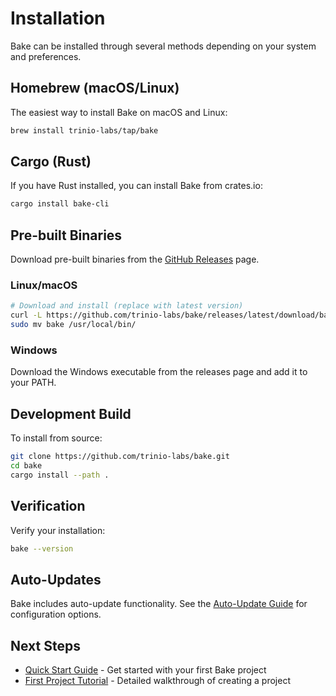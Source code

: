 # Installation

Bake can be installed through several methods depending on your system and preferences.

## Homebrew (macOS/Linux)

The easiest way to install Bake on macOS and Linux:

```bash
brew install trinio-labs/tap/bake
```

## Cargo (Rust)

If you have Rust installed, you can install Bake from crates.io:

```bash
cargo install bake-cli
```

## Pre-built Binaries

Download pre-built binaries from the [GitHub Releases](https://github.com/trinio-labs/bake/releases) page.

### Linux/macOS

```bash
# Download and install (replace with latest version)
curl -L https://github.com/trinio-labs/bake/releases/latest/download/bake-x86_64-unknown-linux-gnu.tar.gz | tar xz
sudo mv bake /usr/local/bin/
```

### Windows

Download the Windows executable from the releases page and add it to your PATH.

## Development Build

To install from source:

```bash
git clone https://github.com/trinio-labs/bake.git
cd bake
cargo install --path .
```

## Verification

Verify your installation:

```bash
bake --version
```

## Auto-Updates

Bake includes auto-update functionality. See the [Auto-Update Guide](../reference/auto-update.md) for configuration options.

## Next Steps

- [Quick Start Guide](quick-start.md) - Get started with your first Bake project
- [First Project Tutorial](first-project.md) - Detailed walkthrough of creating a project